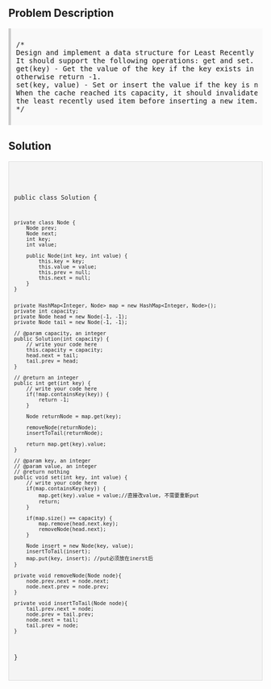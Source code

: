 <style>
  .comment-block { background-color: #f9f9f9; padding: 10px; border-left: 5px solid #ccc; }
  .code-block { background-color: #f4f4f4; padding: 10px; border: 1px solid #ddd; }
</style>

<h2>Problem Description</h2>
<div class='comment-block'>
<pre>
/*
Design and implement a data structure for Least Recently Used (LRU) cache. 
It should support the following operations: get and set.
get(key) - Get the value of the key if the key exists in the cache, 
otherwise return -1.
set(key, value) - Set or insert the value if the key is not already present. 
When the cache reached its capacity, it should invalidate 
the least recently used item before inserting a new item.
*/
</pre>
</div>

<h2>Solution</h2>
<div class='code-block'>
<pre><code class='language-java'>

public class Solution {
    
    private class Node {
        Node prev;
        Node next;
        int key;
        int value;
        
        public Node(int key, int value) {
            this.key = key;
            this.value = value;
            this.prev = null;
            this.next = null;
        }
    }
    
    
    private HashMap<Integer, Node> map = new HashMap<Integer, Node>();
    private int capacity;
    private Node head = new Node(-1, -1);
    private Node tail = new Node(-1, -1);
    
    // @param capacity, an integer
    public Solution(int capacity) {
        // write your code here
        this.capacity = capacity;
        head.next = tail;
        tail.prev = head;
    }

    // @return an integer
    public int get(int key) {
        // write your code here
        if(!map.containsKey(key)) {
            return -1;
        }
        
        Node returnNode = map.get(key);
       
        removeNode(returnNode);
        insertToTail(returnNode);
        
        return map.get(key).value;
    }

    // @param key, an integer
    // @param value, an integer
    // @return nothing
    public void set(int key, int value) {
        // write your code here
        if(map.containsKey(key)) {
            map.get(key).value = value;//直接改value, 不需要重新put
            return;
        }
        
        if(map.size() == capacity) {
            map.remove(head.next.key);
            removeNode(head.next);
        }
        
        Node insert = new Node(key, value);
        insertToTail(insert);
        map.put(key, insert); //put必须放在inerst后
    }
    
    private void removeNode(Node node){
        node.prev.next = node.next;
        node.next.prev = node.prev;
    }
    
    private void insertToTail(Node node){
        tail.prev.next = node;
        node.prev = tail.prev;
        node.next = tail;
        tail.prev = node; 
    }
}
</code></pre>
</div>
